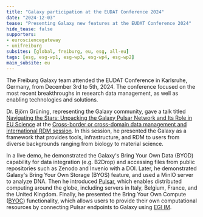 ```yaml
---
title: "Galaxy participation at the EUDAT Conference 2024"
date: "2024-12-03"
tease: "Presenting Galaxy new features at the EUDAT Conference 2024"
hide_tease: false
supporters:
- eurosciencegateway
- unifreiburg
subsites: [global, freiburg, eu, esg, all-eu]
tags: [esg, esg-wp1, esg-wp3, esg-wp4, esg-wp2]
main_subsite: eu
---
```


The Freiburg Galaxy team attended the EUDAT Conference in Karlsruhe, Germany, from December 3rd to 5th, 2024. The conference focused on the most recent breakthroughs in research data management, as well as enabling technologies and solutions.

Dr. Björn Grüning, representing the Galaxy community, gave a talk titled [Navigating the Stars: Unpacking the Galaxy Pulsar Network and Its Role in EU Science](https://b2drop.eudat.eu/s/YmibmTz4d2xNosz?dir=undefined&path=%2FDay%202%20-%204%20Dec%2F1630B%20Cross-border%20or%20cross-domain%20data%20management%20%26%20International%20RDM&openfile=79941143) at the [Cross-border or cross-domain data management and international RDM session](https://www.eudat.eu/events/conferences/eudat-conference-2024/cross-border-cross-domain-data-management). In this session, he presented the Galaxy as a framework that provides tools, infrastructure, and RDM to users from diverse backgrounds ranging from biology to material science.

In a live demo, he demonstrated the Galaxy's Bring Your Own Data (BYOD) capability for data integration (e.g. B2Drop) and accessing files from public repositories such as Zenodo and Invenio with a DOI. Later, he demonstrated Galaxy's Bring Your Own Storage (BYOS) feature, and used a MinIO server to analyze DNA. Then he introduced [Pulsar](https://pulsar-network.readthedocs.io), which enables distributed computing around the globe, including servers in Italy, Belgium, France, and the United Kingdom. Finally, he presented the Bring Your Own Compute ([BYOC](https://galaxyproject.org/news/2023-10-31-esg-byoc-im/)) functionality, which allows users to provide their own computational resources by connecting Pulsar endpoints to Galaxy using [EGI IM](https://im.egi.eu/im-dashboard/login).
